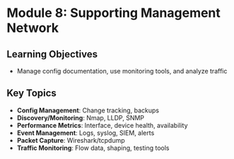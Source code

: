 # Module 8: Supporting Management Network

## Learning Objectives
- Manage config documentation, use monitoring tools, and analyze traffic

## Key Topics
- **Config Management**: Change tracking, backups
- **Discovery/Monitoring**: Nmap, LLDP, SNMP
- **Performance Metrics**: Interface, device health, availability
- **Event Management**: Logs, syslog, SIEM, alerts
- **Packet Capture**: Wireshark/tcpdump
- **Traffic Monitoring**: Flow data, shaping, testing tools
